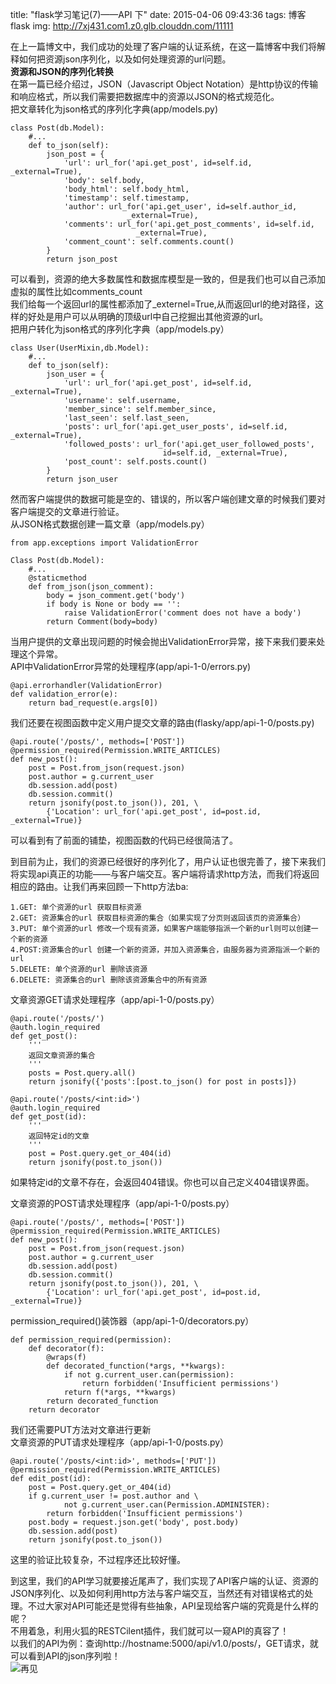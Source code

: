 title: "flask学习笔记(7)——API 下"
date: 2015-04-06 09:43:36
tags: 博客 flask
img: http://7xj431.com1.z0.glb.clouddn.com/11111

在上一篇博文中，我们成功的处理了客户端的认证系统，在这一篇博客中我们将解释如何把资源json序列化，以及如何处理资源的url问题。<br/>
<strong>资源和JSON的序列化转换</strong></br>
在第一篇已经介绍过，JSON（Javascript Object Notation）是http协议的传输和响应格式，所以我们需要把数据库中的资源以JSON的格式规范化。<br/>
把文章转化为json格式的序列化字典(app/models.py)

	class Post(db.Model):
		#...
		def to_json(self):
        	json_post = {
            	'url': url_for('api.get_post', id=self.id, _external=True),
            	'body': self.body,
            	'body_html': self.body_html,
            	'timestamp': self.timestamp,
            	'author': url_for('api.get_user', id=self.author_id,
                              _external=True),
            	'comments': url_for('api.get_post_comments', id=self.id,
                                _external=True),
            	'comment_count': self.comments.count()
        	}
        	return json_post

可以看到，资源的绝大多数属性和数据库模型是一致的，但是我们也可以自己添加虚拟的属性比如comments_count<br/>
我们给每一个返回url的属性都添加了_externel=True,从而返回url的绝对路径，这样的好处是用户可以从明确的顶级url中自己挖掘出其他资源的url。<br/>
把用户转化为json格式的序列化字典（app/models.py）

	class User(UserMixin,db.Model):
		#...
		def to_json(self):
        	json_user = {
            	'url': url_for('api.get_post', id=self.id, _external=True),
            	'username': self.username,
            	'member_since': self.member_since,
            	'last_seen': self.last_seen,
            	'posts': url_for('api.get_user_posts', id=self.id, _external=True),
            	'followed_posts': url_for('api.get_user_followed_posts',
                                      id=self.id, _external=True),
            	'post_count': self.posts.count()
        	}
        	return json_user
然而客户端提供的数据可能是空的、错误的，所以客户端创建文章的时候我们要对客户端提交的文章进行验证。<br/>
从JSON格式数据创建一篇文章（app/models.py）

	from app.exceptions import ValidationError
	
	Class Post(db.Model):
		#...
		@staticmethod
    	def from_json(json_comment):
        	body = json_comment.get('body')
        	if body is None or body == '':
            	raise ValidationError('comment does not have a body')
        	return Comment(body=body)

当用户提供的文章出现问题的时候会抛出ValidationError异常，接下来我们要来处理这个异常。<br/>
API中ValidationError异常的处理程序(app/api-1-0/errors.py)

	@api.errorhandler(ValidationError)
	def validation_error(e):
    	return bad_request(e.args[0])

我们还要在视图函数中定义用户提交文章的路由(flasky/app/api-1-0/posts.py)

	@api.route('/posts/', methods=['POST'])
	@permission_required(Permission.WRITE_ARTICLES)
	def new_post():
	    post = Post.from_json(request.json)
	    post.author = g.current_user
	    db.session.add(post)
	    db.session.commit()
	    return jsonify(post.to_json()), 201, \
	        {'Location': url_for('api.get_post', id=post.id, _external=True)}

可以看到有了前面的铺垫，视图函数的代码已经很简洁了。

到目前为止，我们的资源已经很好的序列化了，用户认证也很完善了，接下来我们将实现api真正的功能——与客户端交互。客户端将请求http方法，而我们将返回相应的路由。让我们再来回顾一下http方法ba:<br/>

	1.GET: 单个资源的url 获取目标资源	
	2.GET: 资源集合的url 获取目标资源的集合（如果实现了分页则返回该页的资源集合）
	3.PUT: 单个资源的url 修改一个现有资源，如果客户端能够指派一个新的url则可以创建一个新的资源
	4.POST:资源集合的url 创建一个新的资源，并加入资源集合，由服务器为资源指派一个新的url
	5.DELETE: 单个资源的url 删除该资源
	6.DELETE: 资源集合的url 删除该资源集合中的所有资源

文章资源GET请求处理程序（app/api-1-0/posts.py）

	@api.route('/posts/')
	@auth.login_required
	def get_post():
		'''
		返回文章资源的集合
		'''
		posts = Post.query.all()
		return jsonify({'posts':[post.to_json() for post in posts]})		

	@api.route('/posts/<int:id>')
	@auth.login_required
	def get_post(id):
		'''
		返回特定id的文章
		'''	
    	post = Post.query.get_or_404(id)
    	return jsonify(post.to_json())	
	
如果特定id的文章不存在，会返回404错误。你也可以自己定义404错误界面。<br/>

文章资源的POST请求处理程序（app/api-1-0/posts.py）

	@api.route('/posts/', methods=['POST'])
	@permission_required(Permission.WRITE_ARTICLES)
	def new_post():
    	post = Post.from_json(request.json)
    	post.author = g.current_user
    	db.session.add(post)
    	db.session.commit()
    	return jsonify(post.to_json()), 201, \
        	{'Location': url_for('api.get_post', id=post.id, _external=True)}

permission_required()装饰器（app/api-1-0/decorators.py）

	def permission_required(permission):
    	def decorator(f):
        	@wraps(f)
        	def decorated_function(*args, **kwargs):
            	if not g.current_user.can(permission):
                	return forbidden('Insufficient permissions')
            	return f(*args, **kwargs)
        	return decorated_function
    	return decorator

我们还需要PUT方法对文章进行更新<br/>
文章资源的PUT请求处理程序（app/api-1-0/posts.py）

	@api.route('/posts/<int:id>', methods=['PUT'])
	@permission_required(Permission.WRITE_ARTICLES)
	def edit_post(id):
    	post = Post.query.get_or_404(id)
    	if g.current_user != post.author and \
            	not g.current_user.can(Permission.ADMINISTER):
        	return forbidden('Insufficient permissions')
    	post.body = request.json.get('body', post.body)
    	db.session.add(post)
    	return jsonify(post.to_json())

这里的验证比较复杂，不过程序还比较好懂。<br/>


到这里，我们的API学习就要接近尾声了，我们实现了API客户端的认证、资源的JSON序列化、以及如何利用http方法与客户端交互，当然还有对错误格式的处理。不过大家对API可能还是觉得有些抽象，API呈现给客户端的究竟是什么样的呢？<br/>
不用着急，利用火狐的RESTCilent插件，我们就可以一窥API的真容了！<br/>
以我们的API为例：查询http://hostname:5000/api/v1.0/posts/，GET请求，就可以看到API的json序列啦！<br/>
![再见](C:\\hexo\\source\\img\\post10.jpg)
